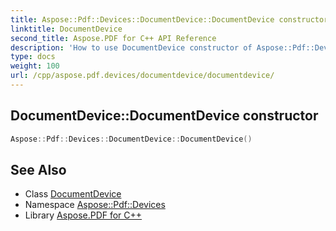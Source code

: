 ```yaml
---
title: Aspose::Pdf::Devices::DocumentDevice::DocumentDevice constructor
linktitle: DocumentDevice
second_title: Aspose.PDF for C++ API Reference
description: 'How to use DocumentDevice constructor of Aspose::Pdf::Devices::DocumentDevice class in C++.'
type: docs
weight: 100
url: /cpp/aspose.pdf.devices/documentdevice/documentdevice/
---
```

## DocumentDevice::DocumentDevice constructor




```cpp
Aspose::Pdf::Devices::DocumentDevice::DocumentDevice()
```

## See Also

* Class [DocumentDevice](../)
* Namespace [Aspose::Pdf::Devices](../../)
* Library [Aspose.PDF for C++](../../../)
